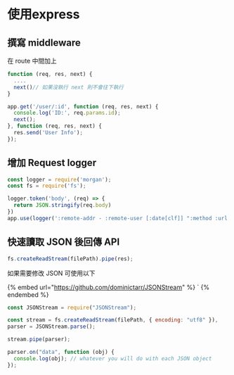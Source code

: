 # 使用express

## 撰寫 middleware

在 route 中間加上&#x20;

```javascript
function (req, res, next) {
  ....
  next()// 如果沒執行 next 則不會往下執行
}
```

```javascript
app.get('/user/:id', function (req, res, next) {
  console.log('ID:', req.params.id);
  next();
}, function (req, res, next) {
  res.send('User Info');
});
```

## 增加 Request logger

```javascript
const logger = require('morgan');
const fs = require('fs');

logger.token('body', (req) => {
  return JSON.stringify(req.body)
})
app.use(logger(':remote-addr - :remote-user [:date[clf]] ":method :url HTTP/:http-version" :status :res[content-length] :body', {stream: fs.createWriteStream('./access.log', {flags: 'a'})}))
```

## 快速讀取 JSON 後回傳 API

```javascript
fs.createReadStream(filePath).pipe(res);
```

如果需要修改 JSON 可使用以下

{% embed url="https://github.com/dominictarr/JSONStream" %}
\`
{% endembed %}

```javascript
const JSONStream = require("JSONStream");

const stream = fs.createReadStream(filePath, { encoding: "utf8" }),
parser = JSONStream.parse();

stream.pipe(parser);

parser.on("data", function (obj) {
  console.log(obj); // whatever you will do with each JSON object
});
```
